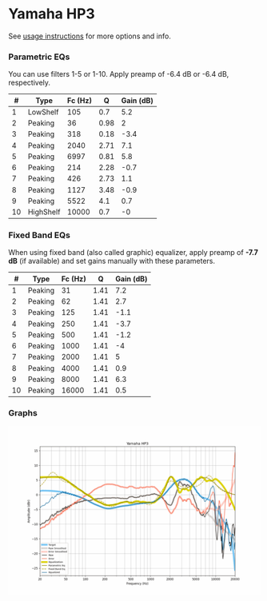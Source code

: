 # Yamaha HP3
See [usage instructions](https://github.com/jaakkopasanen/AutoEq#usage) for more options and info.

### Parametric EQs
You can use filters 1-5 or 1-10. Apply preamp of -6.4 dB or -6.4 dB, respectively.

|   # | Type      |   Fc (Hz) |    Q |   Gain (dB) |
|-----|-----------|-----------|------|-------------|
|   1 | LowShelf  |       105 | 0.7  |         5.2 |
|   2 | Peaking   |        36 | 0.98 |         2   |
|   3 | Peaking   |       318 | 0.18 |        -3.4 |
|   4 | Peaking   |      2040 | 2.71 |         7.1 |
|   5 | Peaking   |      6997 | 0.81 |         5.8 |
|   6 | Peaking   |       214 | 2.28 |        -0.7 |
|   7 | Peaking   |       426 | 2.73 |         1.1 |
|   8 | Peaking   |      1127 | 3.48 |        -0.9 |
|   9 | Peaking   |      5522 | 4.1  |         0.7 |
|  10 | HighShelf |     10000 | 0.7  |        -0   |

### Fixed Band EQs
When using fixed band (also called graphic) equalizer, apply preamp of **-7.7 dB** (if available) and set gains manually with these parameters.

|   # | Type    |   Fc (Hz) |    Q |   Gain (dB) |
|-----|---------|-----------|------|-------------|
|   1 | Peaking |        31 | 1.41 |         7.2 |
|   2 | Peaking |        62 | 1.41 |         2.7 |
|   3 | Peaking |       125 | 1.41 |        -1.1 |
|   4 | Peaking |       250 | 1.41 |        -3.7 |
|   5 | Peaking |       500 | 1.41 |        -1.2 |
|   6 | Peaking |      1000 | 1.41 |        -4   |
|   7 | Peaking |      2000 | 1.41 |         5   |
|   8 | Peaking |      4000 | 1.41 |         0.9 |
|   9 | Peaking |      8000 | 1.41 |         6.3 |
|  10 | Peaking |     16000 | 1.41 |         0.5 |

### Graphs
![](./Yamaha%20HP3.png)
